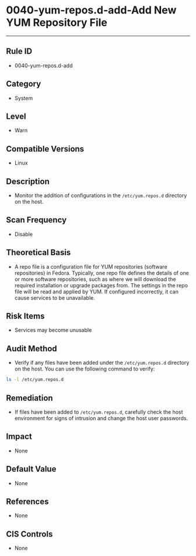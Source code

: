 # 0040-yum-repos.d-add-Add New YUM Repository File
---

## Rule ID

- 0040-yum-repos.d-add


## Category

- System


## Level

- Warn


## Compatible Versions


- Linux




## Description


- Monitor the addition of configurations in the `/etc/yum.repos.d` directory on the host.



## Scan Frequency
- Disable

## Theoretical Basis


- A repo file is a configuration file for YUM repositories (software repositories) in Fedora. Typically, one repo file defines the details of one or more software repositories, such as where we will download the required installation or upgrade packages from. The settings in the repo file will be read and applied by YUM. If configured incorrectly, it can cause services to be unavailable.



## Risk Items


- Services may become unusable



## Audit Method
- Verify if any files have been added under the `/etc/yum.repos.d` directory on the host. You can use the following command to verify:

```bash
ls -l /etc/yum.repos.d
```



## Remediation
- If files have been added to `/etc/yum.repos.d`, carefully check the host environment for signs of intrusion and change the host user passwords.



## Impact


- None




## Default Value


- None




## References


- None



## CIS Controls


- None
